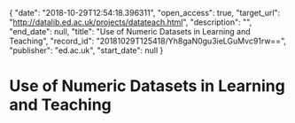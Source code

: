 {
  "date": "2018-10-29T12:54:18.396311", 
  "open_access": true, 
  "target_url": "http://datalib.ed.ac.uk/projects/datateach.html", 
  "description": "", 
  "end_date": null, 
  "title": "Use of Numeric Datasets in Learning and Teaching", 
  "record_id": "20181029T125418/Yh8gaN0gu3ieLGuMvc91rw==", 
  "publisher": "ed.ac.uk", 
  "start_date": null
}

# Use of Numeric Datasets in Learning and Teaching

